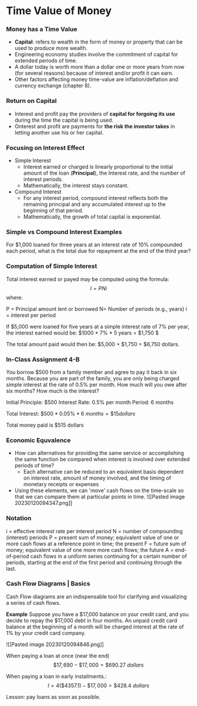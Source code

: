 # Time Value of Money

### Money has a Time Value
- **Capital**: refers to wealth in the form of money or property that can be used to produce more wealth.
- Engineering economy studies involve the commitment of capital for extended periods of time.
- A dollar today is worth more than a dollar one or more years from now (for several reasons) because of interest and/or profit it can earn.
- Other factors affecting money time-value are inflation/deflation and currency exchange (chapter 8).

### Return on Capital
- Interest and profit pay the providers of __capital for forgoing its use__ during the time the capital is being used.
- Onterest and profit are payments for __the risk the investor takes__ in letting another use his or her capital.

### Focusing on Interest Effect
- Simple Interest
	- Interest earned or charged is linearly proportional to the initial amount of the loan (**Principal**), the Interest rate, and the number of interest periods.
	- Mathematically, the interest stays constant.
- Compound Interest
	- For any interest period, compound interest reflects both the remaining principal and any accumulated interest up to the beginning of that period.
	- Mathematically, the growth of total capital is exponential.


### Simple vs Compound Interest Examples
For $1,000 loaned for three years at an interest rate of 10% compounded each period, what is the total due for repayment at the end of the third year?


### Computation of Simple Interest
Total interest earned  or payed may be computed using the formula:
$$I = PNi$$
where:

P = Principal amount lent or borrowed
N= Number of periods (e.g., years)
i = interest per period

If $5,000 were loaned for five years at a simple interest rate of 7% per year, the interest earned would be:
$1000 * 7% * 5 years = \$1,750 $

The total amount paid would then be:
$5,000 + $1,750 = $6,750 dollars.


### In-Class Assignment 4-B
You borrow $500 from a family member and agree to pay it back in six months. Because you are part of the family, you are only being charged simple interest at the rate of 0.5% per month. How much will you owe after six months? How much is the interest?

Initial Principle: $500
Interest Rate: 0.5% per month
Period: 6 months

Total Interest:
$\$500 * 0.05\% * 6\ months = \$15 dollars$

Total money paid is $515 dollars


### Economic Equvalence
- How can alternatives for providing the same service or accomplishing the same function be compared when interest is involved over extended periods of time?
	- Each alternative can be reduced to an equivalent basis dependent on interest rate, amount of money involved, and the timing of monetary receipts or expenses
- Using these elements, we can 'move' cash flows on the time-scale so that we can compare them at particular points in time.
![[Pasted image 20230120094347.png]]

### Notation
i = effective interest rate per interest period
N = number of compounding (interest) periods
P = present sum of money; equivalent value of one or more cash flows at a reference point in time; the present
F = future sum of money; equivalent value of one more more cash flows; the future
A = end-of-period cash flows in a uniform series continuing for a certain number of periods, starting at the end of the first period and continuing through the last.


### Cash Flow Diagrams | Basics
Cash Flow diagrams are an indispensable tool for clarifying and visualizing a series of cash flows.

**Example**
Suppose you have a $17,000 balance on your credit card, and you decide to repay the $17,000 debt in four months. An unpaid credit card balance at the beginning of a month will be charged interest at the rate of 1% by your credit card company.

![[Pasted image 20230120094846.png]]

When paying a loan at once (near the end)
$$\$17,690 - \$17,000 = \$690.27\ dollars$$

When paying a loan in early installments.\:
$$I = 4(\$4357.1) - \$17,000 = \$428.4\ dollars$$


Lesson: pay loans as soon as possible.